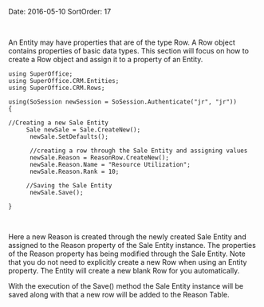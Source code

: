 Date: 2016-05-10
SortOrder: 17

 

An Entity may have properties that are of the type Row. A Row object contains properties of basic data types. This section will focus on how to create a Row object and assign it to a property of an Entity.

```
using SuperOffice;
using SuperOffice.CRM.Entities;
using SuperOffice.CRM.Rows;
 
using(SoSession newSession = SoSession.Authenticate("jr", "jr"))
{
 
//Creating a new Sale Entity
     Sale newSale = Sale.CreateNew();
      newSale.SetDefaults();
 
      //creating a row through the Sale Entity and assigning values
      newSale.Reason = ReasonRow.CreateNew();
      newSale.Reason.Name = "Resource Utilization";
      newSale.Reason.Rank = 10;
                          
     //Saving the Sale Entity
      newSale.Save();
 
}
```

 

Here a new Reason is created through the newly created Sale Entity and assigned to the Reason property of the Sale Entity instance. The properties of the Reason property has being modified through the Sale Entity. Note that you do not need to explicitly create a new Row when using an Entity property. The Entity will create a new blank Row for you automatically.

With the execution of the Save() method the Sale Entity instance will be saved along with that a new row will be added to the Reason Table.
